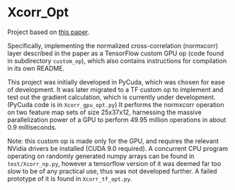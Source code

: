 # Xcorr_Opt

Project based on [this paper](http://papers.nips.cc/paper/6367-deep-neural-networks-with-inexact-matching-for-person-re-identification.pdf).

Specifically, implementing the normalized cross-correlation (normxcorr) layer described in the paper as a TensorFlow custom GPU op (code found in subdirectory `custom_op`), which also contains instructions for compilation in its own README.

This project was initially developed in PyCuda, which was chosen for ease of development. It was later migrated to a TF custom op to implement and test out the gradient calculation, which is currently under development. (PyCuda code is in `Xcorr_gpu_opt.py`) It performs the normxcorr operation on two feature map sets of size 25x37x12, harnessing the massive parallelization power of a GPU to perform 49.95 million operations in about 0.9 milliseconds.  

Note: this custom op is made only for the GPU, and requires the relevant NVidia drivers be installed (CUDA 9.0 required). A concurrent CPU program operating on randomly generated numpy arrays can be found in `test/Xcorr_np.py`, however a tensorflow version of it was deemed far too slow to be of any practical use, thus was not developed further. A failed prototype of it is found in `Xcorr_tf_opt.py`.  